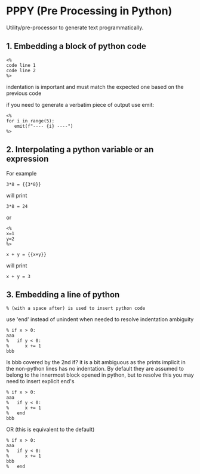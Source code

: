# PPPY (Pre Processing in Python)

Utility/pre-processor to generate text programmatically.


## 1. Embedding a block of python code

    <%
    code line 1
    code line 2
    %>

indentation is important and must match the expected one based on the previous
code

if you need to generate a verbatim piece of output use emit:

    <%
    for i in range(5):
       emit(f"---- {i} ----")
    %>



## 2. Interpolating a python variable or an expression

For example 

    3*8 = {{3*8}}

will print

    3*8 = 24

or

    <%
    x=1
    y=2
    %>

    x + y = {{x+y}}

will print

    x + y = 3



## 3. Embedding a line of python

    % (with a space after) is used to insert python code

use 'end' instead of unindent when needed to resolve indentation ambiguity

    % if x > 0:
    aaa
    %   if y < 0:
    %      x += 1
    bbb  

Is bbb covered by the 2nd if?  it is a bit ambiguous as the prints implicit
in the non-python lines has no indentation. By default they are assumed to 
belong to the innermost block opened in python, but to resolve this you may 
need to insert explicit end's

    % if x > 0:
    aaa
    %   if y < 0:
    %      x += 1
    %   end
    bbb  

OR (this is equivalent to the default)

    % if x > 0:
    aaa
    %   if y < 0:
    %      x += 1
    bbb  
    %   end

